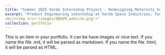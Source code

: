 ```yaml
---
title: "Summer 2025 Varda Internship Project - Redesigning Maternity Support Bands"
excerpt: "Product Engineering internship at Varda Space Industries, focusing on process controls for polymorph conversion in pharmaceuticals going to space. This was very aerospace internship coded, so ITAR restricted and export controlled so I can't say much, but it was my first time working with pharmaceutical synthesis and crystallization processes involving polymorphs."
<br/><img src='/images/OBGEM_website.png'>"
collection: portfolio
---
```


This is an item in your portfolio. It can be have images or nice text. If you name the file .md, it will be parsed as markdown. If you name the file .html, it will be parsed as HTML. 

